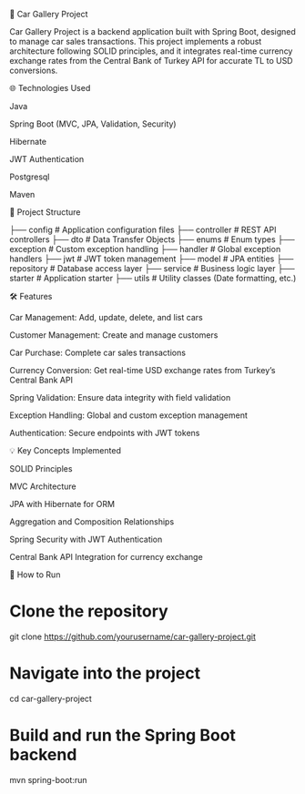 🚗 Car Gallery Project

Car Gallery Project is a backend application built with Spring Boot, designed to manage car sales transactions. This project implements a robust architecture following SOLID principles, and it integrates real-time currency exchange rates from the Central Bank of Turkey API for accurate TL to USD conversions.


🌐 Technologies Used

Java

Spring Boot (MVC, JPA, Validation, Security)

Hibernate

JWT Authentication

Postgresql

Maven

📂 Project Structure

├── config               # Application configuration files
├── controller           # REST API controllers
├── dto                  # Data Transfer Objects
├── enums                # Enum types
├── exception            # Custom exception handling
├── handler              # Global exception handlers
├── jwt                  # JWT token management
├── model                # JPA entities
├── repository           # Database access layer
├── service              # Business logic layer
├── starter              # Application starter
├── utils                # Utility classes (Date formatting, etc.)

🛠️ Features

Car Management: Add, update, delete, and list cars

Customer Management: Create and manage customers

Car Purchase: Complete car sales transactions

Currency Conversion: Get real-time USD exchange rates from Turkey’s Central Bank API

Spring Validation: Ensure data integrity with field validation

Exception Handling: Global and custom exception management

Authentication: Secure endpoints with JWT tokens


💡 Key Concepts Implemented

SOLID Principles

MVC Architecture

JPA with Hibernate for ORM

Aggregation and Composition Relationships

Spring Security with JWT Authentication

Central Bank API Integration for currency exchange

🚀 How to Run

# Clone the repository
git clone https://github.com/yourusername/car-gallery-project.git

# Navigate into the project
cd car-gallery-project

# Build and run the Spring Boot backend
mvn spring-boot:run


